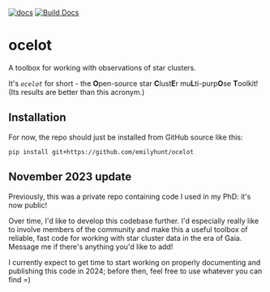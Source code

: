 [![docs](https://img.shields.io/badge/docs-latest-blue.svg)](https://ocelot-docs.org)
[![Build Docs](https://github.com/emilyhunt/ocelot/actions/workflows/build-docs.yml/badge.svg)](https://ocelot-docs.org)

# ocelot

A toolbox for working with observations of star clusters. 

It's _`ocelot`_ for short - the **O**pen-source star **C**lust**E**r mu**L**ti-purp**O**se **T**oolkit! (Its results are better than this acronym.)

## Installation

For now, the repo should just be installed from GitHub source like this:

```
pip install git+https://github.com/emilyhunt/ocelot
```

## November 2023 update

Previously, this was a private repo containing code I used in my PhD: it's now public!

Over time, I'd like to develop this codebase further. I'd especially really like to involve members of the community and make this a useful toolbox of reliable, fast code for working with star cluster data in the era of Gaia. Message me if there's anything you'd like to add!

I currently expect to get time to start working on properly documenting and publishing this code in 2024; before then, feel free to use whatever you can find =)
